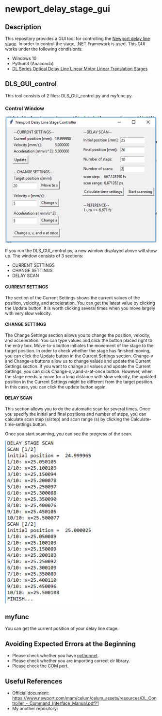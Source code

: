 # newport_delay_stage_gui
## Description
This repository provides a GUI tool for controlling the [Newport delay line stage](https://www.newport.com/f/delay-line-stages). In order to control the stage, .NET Framework is used. This GUI works under the following condisionts:
- Windows 10
- Python3 (Anaconda)
- [DL Series Optical Delay Line Linear Motor Linear Translation Stages](https://www.newport.com/f/delay-line-stages)

## DLS_GUI_control
This tool consists of 2 files: DLS_GUI_control.py and myfunc.py. 

### Control Window
<img src="https://github.com/ksonod/newport_delay_stage_gui/blob/master/dls_gui.PNG" width="500px">  
  
If you run the DLS_GUI_control.py, a new window displayed above will show up. The window consists of 3 sections:
- CURRENT SETTINGS
- CHANGE SETTINGS
- DELAY SCAN

#### CURRENT SETTINGS
The section of the Current Settings shows the current values of the position, velocity, and acceleration. You can get the latest value by clicking the Update button. It is worth clicking several times when you move largely with very slow velocity.  

#### CHANGE SETTINGS
The Change Settings section allows you to change the position, velocity, and acceleration. You can type values and click the button placed right to the entry box. Move-to-x button initiates the movement of the stage to the target position. In order to check whether the stage has finished moving, you can click the Update button in the Current Settings section. Change-v and Change-a buttons allow us to change values and update the Current Settings section. If you want to change all values and update the Current Settings, you can click Change-x,v,and-a-at-once button. However, when the stage needs to move for a long distance with slow velocity, the updated position in the Current Settings might be different from the target position. In this case, you can click the update button again.

#### DELAY SCAN
This section allows you to do the automatic scan for several times. Once you specify the initial and final positions and number of steps, you can calculate scan step (s/step) and scan range (s) by clicking the Calculate-time-settings button.  
  
Once you start scanning, you can see the progress of the scan.

<img src="https://github.com/ksonod/newport_delay_stage_gui/blob/master/dls_gui2.PNG" width="300px">

## myfunc
You can get the current position of your delay line stage.  

## Avoiding Expected Errors at the Beginning
- Please check whether you have [pythonnet](https://pypi.org/project/pythonnet/).
- Please check whether you are importing correct clr library.
- Please check the COM port.

## Useful References
- Official document: https://www.newport.com/mam/celum/celum_assets/resources/DL_Controller_-_Command_Interface_Manual.pdf?1
- My another repository: 
